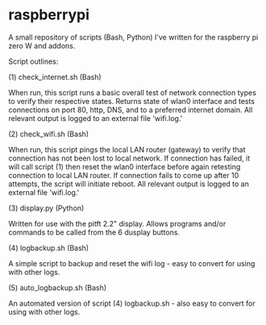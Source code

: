# raspberrypi

A small repository of scripts (Bash, Python) I've written for the raspberry pi zero W and addons.


Script outlines:

(1) check_internet.sh (Bash)

  When run, this script runs a basic overall test of network connection types to verify their respective states. 
  Returns state of wlan0 interface and tests connections on port 80, http, DNS, and to a preferred internet domain.
  All relevant output is logged to an external file 'wifi.log.'


(2) check_wifi.sh (Bash)

  When run, this script pings the local LAN router (gateway) to verify that connection has not been lost to local network. 
  If connection has failed, it will call script (1) then reset the wlan0 interface before again retesting connection to local LAN router. 
  If connection fails to come up after 10 attempts, the script will initiate reboot. 
  All relevant output is logged to an external file 'wifi.log.'


(3) display.py (Python)

  Written for use with the pitft 2.2" display. Allows programs and/or commands to be called from the 6 dusplay buttons.


(4) logbackup.sh (Bash)

  A simple script to backup and reset the wifi log - easy to convert for using with other logs.


(5) auto_logbackup.sh (Bash)

  An automated version of script (4) logbackup.sh - also easy to convert for using with other logs.

